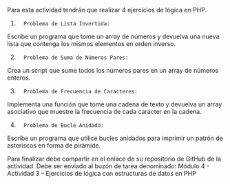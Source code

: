 Para esta actividad tendrán que realizar 4 ejercicios de lógica en PHP.

1.       Problema de Lista Invertida:
Escribe un programa que tome un array de números y devuelva una nueva lista que contenga los mismos elementos en orden inverso.

2.       Problema de Suma de Números Pares:
Crea un script que sume todos los números pares en un array de números enteros.

3.       Problema de Frecuencia de Caracteres:
Implementa una función que tome una cadena de texto y devuelva un array asociativo que muestre la frecuencia de cada carácter en la cadena.

4.       Problema de Bucle Anidado:
Escribe un programa que utilice bucles anidados para imprimir un patrón de asteriscos en forma de pirámide.


Para finalizar debe compartir en el enlace de su repositorio de GitHub de la actividad. Debe ser enviado al buzón de tarea denominado: Módulo 4 - Actividad 3 – Ejercicios de lógica con estructuras de datos en PHP
